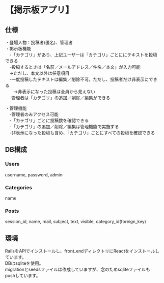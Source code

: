 # 【掲示板アプリ】

## 仕様  
・登場人物：投稿者(匿名)、管理者  
・掲示板機能  
　-「カテゴリ」があり、上記ユーザーは「カテゴリ」ごとににテキストを投稿できる  
　-投稿するときは「名前／メールアドレス／件名／本文」が入力可能  
　→ただし、本文以外は任意項目  
　-一度投稿したテキストは編集／削除不可。ただし、投稿者だけ非表示にできる  
　　→非表示になった投稿は全員から見えない  
　-管理者は「カテゴリ」の追加／削除／編集ができる  

・管理機能  
　-管理者のみアクセス可能  
　-「カテゴリ」ごとに投稿数を確認できる  
　-「カテゴリ」の追加／削除／編集は管理機能で実施する  
　-非表示になった投稿も含め、「カテゴリ」ごとにすべての投稿を確認できる  


## DB構成  
### Users  
  username, password, admin  

### Categories  
  name  

### Posts  
  session_id, name, mail, subject, text, visible, category_id(foreign_key)  


## 環境  
RailsをAPIでインストールし、front_endディレクトリにReactをインストールしています。  
DBはsqliteを使用。  
migrationとseedsファイルは作成していますが、念のためsqliteファイルもpushしています。  
